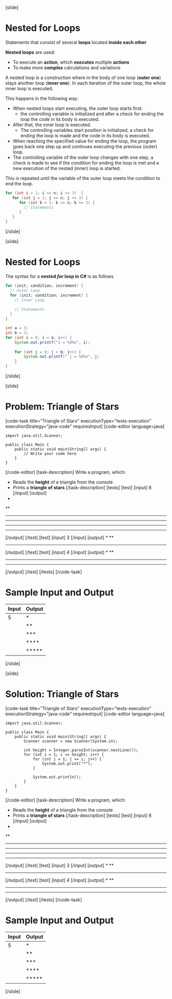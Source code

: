 [slide]
# Nested for Loops
Statements that consist of several **loops** located **inside each other**

**Nested loops** are used:

* To execute an **action**, which **executes** multiple **actions**
* To make more **complex** calculations and variations

A nested loop is a construction where in the body of one loop (**outer one**) stays another loop (**inner one**). 
In each iteration of the outer loop, the whole inner loop is executed. 

This happens in the following way:
* When nested loops start executing, the outer loop starts first: 
  * the controlling variable is initialized and after a check for ending the loop the code in its body is executed.
* After that, the inner loop is executed. 
  * The controlling variables start position is initialized, a check for ending the loop is made and the code in its body is executed.
* When reaching the specified value for ending the loop, the program goes back one step up and continues executing the previous (outer) loop.
* The controlling variable of the outer loop changes with one step, a check is made to see if the condition for ending the loop is met and a new execution of the nested (inner) loop is started.

This is repeated until the variable of the outer loop meets the condition to end the loop.

```java
for (int i = 1; i <= n; i += 3)  {
   for (int j = 1; j <= n; j += 3) {
      for (int k = 1; k <= n; k += 3) {
        // Statements
      }
   }
}
```
[/slide]

[slide]
# Nested for Loops
The syntax for a **nested ***for*** loop in C#** is as follows

```csharp
for (init; condition; increment) {
  // Outer Loop 
  for (init; condition; increment) { 
    // Inner Loop

    // Statements
  }
}
```

```java
int a = 3;
int b = 3;
for (int i = 0; i < a; i++) {
    System.out.printf("i = %d%n", i);
    
    for (int j = 0; j < b; j++) {
        System.out.printf(" j = %d%n", j;
    }
}
```
[/slide]

[slide]
# Problem: Triangle of Stars
[code-task title="Triangle of Stars" executionType="tests-execution" executionStrategy="java-code" requiresInput]
[code-editor language=java]
```
import java.util.Scanner;

public class Main {
    public static void main(String[] args) {
        // Write your code here
    }
}
```
[/code-editor]
[task-description]
Write a program, which:

* Reads the **height** of a triangle from the console
* Prints a **triangle of stars**
[/task-description]
[tests]
[test]
[input]
6
[/input]
[output]
*
**
***
****
*****
******
[/output]
[/test]
[test]
[input]
3
[/input]
[output]
*
**
***
[/output]
[/test]
[test]
[input]
4
[/input]
[output]
*
**
***
****
[/output]
[/test]
[/tests]
[/code-task]
# Sample Input and Output
|Input|Output|
|-----|------|
|5|*|
||**|
||***|
||****|
||*****|
[/slide]

[slide]
# Solution: Triangle of Stars
[code-task title="Triangle of Stars" executionType="tests-execution" executionStrategy="java-code" requiresInput]
[code-editor language=java]
```
import java.util.Scanner;

public class Main {
    public static void main(String[] args) {
        Scanner scanner = new Scanner(System.in);

        int height = Integer.parseInt(scanner.nextLine());
        for (int i = 1; i <= height; i++) {
            for (int j = 1; j <= i; j++) {
                System.out.print("*");
            }

            System.out.println();
        }
    }
}
```
[/code-editor]
[task-description]
Write a program, which:

* Reads the **height** of a triangle from the console
* Prints a **triangle of stars**
[/task-description]
[tests]
[test]
[input]
6
[/input]
[output]
*
**
***
****
*****
******
[/output]
[/test]
[test]
[input]
3
[/input]
[output]
*
**
***
[/output]
[/test]
[test]
[input]
4
[/input]
[output]
*
**
***
****
[/output]
[/test]
[/tests]
[/code-task]
# Sample Input and Output
|Input|Output|
|-----|------|
|5|*|
||**|
||***|
||****|
||*****|
[/slide]
